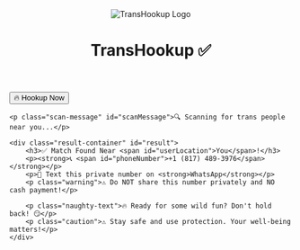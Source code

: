 <!DOCTYPE html>
<html lang="en">
<head>
    <meta charset="UTF-8">
    <meta name="viewport" content="width=device-width, initial-scale=1.0">
    <title>TransHookup ✅️</title>
    <link rel="stylesheet" href="styles.css">
</head>
<body>

<header>
    <img src="your_uploaded_logo.png" alt="TransHookup Logo">
    <h1>TransHookup ✅️</h1>
</header>

<div class="container">
    <button class="hookup-btn" onclick="startScan()">🔥 Hookup Now</button>
    
    <p class="scan-message" id="scanMessage">🔍 Scanning for trans people near you...</p>

    <div class="result-container" id="result">
        <h3>✅ Match Found Near <span id="userLocation">You</span>!</h3>
        <p><strong>📞 <span id="phoneNumber">+1 (817) 489-3976</span></strong></p>
        <p>💬 Text this private number on <strong>WhatsApp</strong></p>
        <p class="warning">⚠️ Do NOT share this number privately and NO cash payment!</p>
        
        <p class="naughty-text">🔥 Ready for some wild fun? Don't hold back! 😏</p>
        <p class="caution">⚠️ Stay safe and use protection. Your well-being matters!</p>
    </div>
</div>

<script>
    function startScan() {
        document.getElementById("scanMessage").style.display = "block";
        document.getElementById("result").style.display = "none";

        setTimeout(() => {
            document.getElementById("scanMessage").style.display = "none";
            document.getElementById("result").style.display = "block";
        }, 3000);
    }
</script>

</body>
</html>
